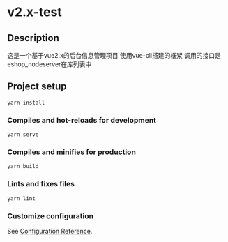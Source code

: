 # v2.x-test

## Description
这是一个基于vue2.x的后台信息管理项目
使用vue-cli搭建的框架
调用的接口是eshop_nodeserver在库列表中


## Project setup
```
yarn install
```

### Compiles and hot-reloads for development
```
yarn serve
```

### Compiles and minifies for production
```
yarn build
```

### Lints and fixes files
```
yarn lint
```

### Customize configuration
See [Configuration Reference](https://cli.vuejs.org/config/).

